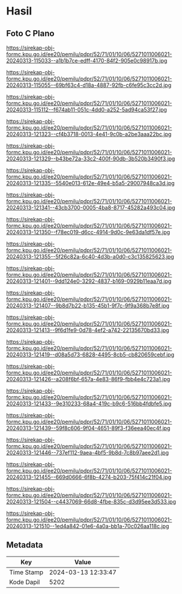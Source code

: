 # Hasil

## Foto C Plano

https://sirekap-obj-formc.kpu.go.id/ee20/pemilu/pdpr/52/71/01/10/06/5271011006021-20240313-115033--a1b1b7ce-edff-4170-84f2-905e0c98917b.jpg

https://sirekap-obj-formc.kpu.go.id/ee20/pemilu/pdpr/52/71/01/10/06/5271011006021-20240313-115055--69bf63c4-d18a-4887-92fb-c6fe95c3cc2d.jpg

https://sirekap-obj-formc.kpu.go.id/ee20/pemilu/pdpr/52/71/01/10/06/5271011006021-20240313-115112--f674ab11-051c-4dd0-a252-5ad94ca53f27.jpg

https://sirekap-obj-formc.kpu.go.id/ee20/pemilu/pdpr/52/71/01/10/06/5271011006021-20240313-121323--cf4b3718-0013-4e41-9c0b-a2be3aaa22bc.jpg

https://sirekap-obj-formc.kpu.go.id/ee20/pemilu/pdpr/52/71/01/10/06/5271011006021-20240313-121329--b43be72a-33c2-400f-90db-3b520b3490f3.jpg

https://sirekap-obj-formc.kpu.go.id/ee20/pemilu/pdpr/52/71/01/10/06/5271011006021-20240313-121335--5540e013-612e-49e4-b5a5-29007948ca3d.jpg

https://sirekap-obj-formc.kpu.go.id/ee20/pemilu/pdpr/52/71/01/10/06/5271011006021-20240313-121341--43cb3700-0005-4ba8-8717-45282a493c04.jpg

https://sirekap-obj-formc.kpu.go.id/ee20/pemilu/pdpr/52/71/01/10/06/5271011006021-20240313-121350--f78ec019-d6cc-4914-9d0c-9e63da1df57e.jpg

https://sirekap-obj-formc.kpu.go.id/ee20/pemilu/pdpr/52/71/01/10/06/5271011006021-20240313-121355--5f26c82a-6c40-4d3b-a0d0-c3c135825623.jpg

https://sirekap-obj-formc.kpu.go.id/ee20/pemilu/pdpr/52/71/01/10/06/5271011006021-20240313-121401--9dd124e0-3292-4837-b169-0929b11eaa7d.jpg

https://sirekap-obj-formc.kpu.go.id/ee20/pemilu/pdpr/52/71/01/10/06/5271011006021-20240313-121407--9b8d7b22-b135-45b1-9f7c-9f9a368b7e8f.jpg

https://sirekap-obj-formc.kpu.go.id/ee20/pemilu/pdpr/52/71/01/10/06/5271011006021-20240313-121413--9f6d1fe9-0d78-4ef2-a742-22135670bd33.jpg

https://sirekap-obj-formc.kpu.go.id/ee20/pemilu/pdpr/52/71/01/10/06/5271011006021-20240313-121419--d08a5d73-6828-4495-8cb5-cb820659cebf.jpg

https://sirekap-obj-formc.kpu.go.id/ee20/pemilu/pdpr/52/71/01/10/06/5271011006021-20240313-121426--a208f6bf-657a-4e83-86f9-fbb4e4c723a1.jpg

https://sirekap-obj-formc.kpu.go.id/ee20/pemilu/pdpr/52/71/01/10/06/5271011006021-20240313-121433--9e310233-68a4-419c-b9c6-516bb4fdbfe5.jpg

https://sirekap-obj-formc.kpu.go.id/ee20/pemilu/pdpr/52/71/01/10/06/5271011006021-20240313-121439--59f8c606-9f04-4651-89f3-f36eea40ec4f.jpg

https://sirekap-obj-formc.kpu.go.id/ee20/pemilu/pdpr/52/71/01/10/06/5271011006021-20240313-121446--737ef112-9aea-4bf5-9b8d-7c8b97aee2d1.jpg

https://sirekap-obj-formc.kpu.go.id/ee20/pemilu/pdpr/52/71/01/10/06/5271011006021-20240313-121455--669d0666-6f8b-4274-b203-75f414c21f04.jpg

https://sirekap-obj-formc.kpu.go.id/ee20/pemilu/pdpr/52/71/01/10/06/5271011006021-20240313-121504--c4437069-66d8-4fbe-835c-d3d95ee3d533.jpg

https://sirekap-obj-formc.kpu.go.id/ee20/pemilu/pdpr/52/71/01/10/06/5271011006021-20240313-121510--1ed4a842-01e6-4a0a-bb1a-70c026aa118c.jpg


## Metadata

| Key        | Value               |
| ---------- | ------------------- |
| Time Stamp | 2024-03-13 12:33:47 |
| Kode Dapil | 5202                |



